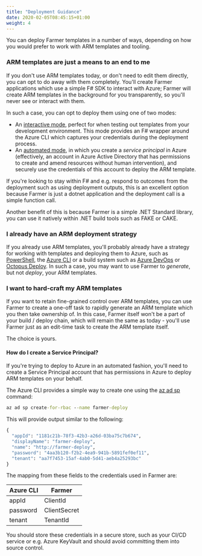 ```yaml
---
title: "Deployment Guidance"
date: 2020-02-05T08:45:15+01:00
weight: 4
---
```


You can deploy Farmer templates in a number of ways, depending on how you would prefer to work with ARM templates and tooling.

### ARM templates are just a means to an end to me
If you don't use ARM templates today, or don't need to edit them directly, you can opt to do away with them completely. You'll create Farmer applications which use a simple F# SDK to interact with Azure; Farmer will create ARM templates in the background for you transparently, so you'll never see or interact with them.

In such a case, you can opt to deploy them using one of two modes:

* An [interactive mode](../api-overview/writer/#interactive-deploy-to-azure), perfect for when testing out templates from your development environment. This mode provides an F# wrapper around the Azure CLI which captures your credentials during the deployment process.
* An [automated mode](../api-overview/writer/#non-interactive-deploy-to-azure), in which you create a *service principal* in Azure (effectively, an account in Azure Active Directory that has permissions to create and amend resources without human intervention), and securely use the credentials of this account to deploy the ARM template.

If you're looking to stay within F# and e.g. respond to outcomes from the deployment such as using deployment outputs, this is an excellent option because Farmer is just a dotnet application and the deployment call is a simple function call.

Another benefit of this is because Farmer is a simple .NET Standard library, you can use it natively within .NET build tools such as FAKE or CAKE.

### I already have an ARM deployment strategy
If you already use ARM templates, you'll probably already have a strategy for working with templates and deploying them to Azure, such as [PowerShell](https://docs.microsoft.com/en-us/azure/azure-resource-manager/templates/deploy-powershell), the [Azure CLI](https://docs.microsoft.com/en-us/azure/azure-resource-manager/templates/deploy-cli) or a build system such as [Azure DevOps](https://docs.microsoft.com/en-us/azure/devops/pipelines/tasks/deploy/azure-resource-group-deployment?view=azure-devops) or [Octopus Deploy](https://octopus.com/docs/deployment-examples/azure-deployments/resource-groups). In such a case, you may want to use Farmer to *generate*, but not *deploy*, your ARM templates.

### I want to hard-craft my ARM templates
If you want to retain fine-grained control over ARM templates, you can use Farmer to create a one-off task to rapidly generate an ARM template which you then take ownership of. In this case, Farmer itself won't be a part of your build / deploy chain, which will remain the same as today - you'll use Farmer just as an edit-time task to create the ARM template itself.

The choice is yours.

#### How do I create a Service Principal?
If you're trying to deploy to Azure in an automated fashion, you'll need to create a Service Principal account that has permissions in Azure to deploy ARM templates on your behalf.

The Azure CLI provides a simple way to create one using the [az ad sp](https://docs.microsoft.com/en-us/cli/azure/ad/sp?view=azure-cli-latest#az-ad-sp-create-for-rbac) command:

```cmd
az ad sp create-for-rbac --name farmer-deploy
```

This will provide output similar to the following:

```cmd
{
  "appId": "1181c21b-78f3-42b3-a26d-03ba75c7b674",        
  "displayName": "farmer-deploy",
  "name": "http://farmer-deploy",
  "password": "4aa3b120-f2b2-4ea9-941b-5891fef0ef11",     
  "tenant": "aa7f7453-15af-4ab0-5d41-aeb4a25293bc"        
}
```

The mapping from these fields to the credentials used in Farmer are:

| Azure CLI | Farmer |
|-|-|
| appId | ClientId |
| password | ClientSecret |
| tenant | TenantId |

You should store these credentials in a secure store, such as your CI/CD service or e.g. Azure KeyVault and should avoid committing them into source control.